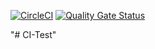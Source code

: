 [![CircleCI](https://circleci.com/gh/markusremplbauer/CI-Test/tree/master.svg?style=svg)](https://circleci.com/gh/markusremplbauer/CI-Test/tree/master)
[![Quality Gate Status](https://sonarcloud.io/api/project_badges/measure?project=markusremplbauer_CI-Test&metric=alert_status)](https://sonarcloud.io/dashboard?id=markusremplbauer_CI-Test)

"# CI-Test" 
